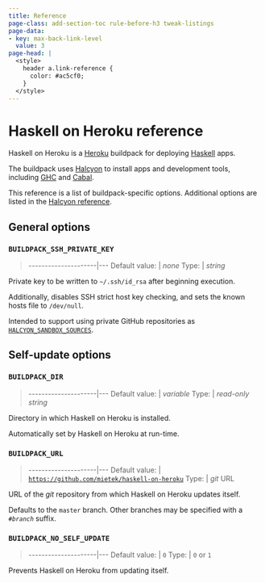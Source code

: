 ```yaml
---
title: Reference
page-class: add-section-toc rule-before-h3 tweak-listings
page-data:
- key: max-back-link-level
  value: 3
page-head: |
  <style>
    header a.link-reference {
      color: #ac5cf0;
    }
  </style>
---
```



Haskell on Heroku reference
===========================

Haskell on Heroku is a [Heroku](https://heroku.com/) buildpack for deploying [Haskell](https://haskell.org/) apps.

The buildpack uses [Halcyon](https://halcyon.sh/) to install apps and development tools, including [GHC](https://downloads.haskell.org/~ghc/latest/docs/html/users_guide/) and [Cabal](https://haskell.org/cabal/users-guide/).

This reference is a list of buildpack-specific options.  Additional options are listed in the [Halcyon reference](https://halcyon.sh/reference/).


General options
---------------

### `BUILDPACK_SSH_PRIVATE_KEY`

> ---------------------|---
> Default value:       | _none_
> Type:                | _string_

Private key to be written to `~/.ssh/id_rsa` after beginning execution.

Additionally, disables SSH strict host key checking, and sets the known hosts file to `/dev/null`.

Intended to support using private GitHub repositories as [`HALCYON_SANDBOX_SOURCES`](https://halcyon.sh/reference/#halcyon_sandbox_sources).


Self-update options
-------------------

### `BUILDPACK_DIR`

> ---------------------|---
> Default value:       | _variable_
> Type:                | _read-only string_

Directory in which Haskell on Heroku is installed.

Automatically set by Haskell on Heroku at run-time.


### `BUILDPACK_URL`

> ---------------------|---
> Default value:       | [`https://github.com/mietek/haskell-on-heroku`](https://github.com/mietek/haskell-on-heroku)
> Type:                | _git_ URL

URL of the _git_ repository from which Haskell on Heroku updates itself.

Defaults to the `master` branch.  Other branches may be specified with a `#`_`branch`_ suffix.


### `BUILDPACK_NO_SELF_UPDATE`

> ---------------------|---
> Default value:       | `0`
> Type:                | `0` or `1`

Prevents Haskell on Heroku from updating itself.
